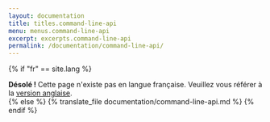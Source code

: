```yaml
---
layout: documentation
title: titles.command-line-api
menu: menus.command-line-api
excerpt: excerpts.command-line-api
permalink: /documentation/command-line-api/
---
```



{% if "fr" == site.lang %}
<div class="alert alert-warning" role="alert">
  <strong>Désolé ! </strong>Cette page n'existe pas en langue française. Veuillez vous référer à la <a href="{{ page.url }}"> version anglaise</a>.
</div>
{% else %}
  {% translate_file documentation/command-line-api.md %}
{% endif %}
